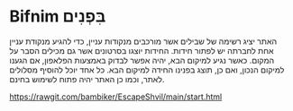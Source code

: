 # Bifnim בִּפְנִים
האתר יציג רשימה של שבילים אשר מורכבים מנקודות עניין, כדי להגיע מנקודת עניין אחת לחברתה יש לפתור חידות.
החידות יוצגו בסרטונים אשר גם מכילים הסבר על המקום.
כאשר נגיע למיקום הבא, יהיה אפשר לבדוק באמצעות הפלאפון, אם הגענו למיקום הנכון, ואם כן, תוצג בפנינו החידה למיקום הבא.
כל אחד יוכל להוסיף מסלולים לאתר, וכמו כן האתר יהיה פתוח לשימוש בחינם.

https://rawgit.com/bambiker/EscapeShvil/main/start.html
